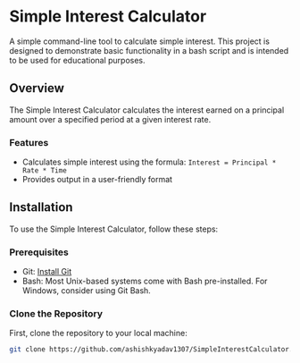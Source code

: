 # Simple Interest Calculator

A simple command-line tool to calculate simple interest. This project is designed to demonstrate basic functionality in a bash script and is intended to be used for educational purposes.

## Overview

The Simple Interest Calculator calculates the interest earned on a principal amount over a specified period at a given interest rate. 

### Features
- Calculates simple interest using the formula: `Interest = Principal * Rate * Time`
- Provides output in a user-friendly format

## Installation

To use the Simple Interest Calculator, follow these steps:

### Prerequisites
- Git: [Install Git](https://git-scm.com/book/en/v2/Getting-Started-Installing-Git)
- Bash: Most Unix-based systems come with Bash pre-installed. For Windows, consider using Git Bash.

### Clone the Repository

First, clone the repository to your local machine:

```bash
git clone https://github.com/ashishkyadav1307/SimpleInterestCalculator.git
